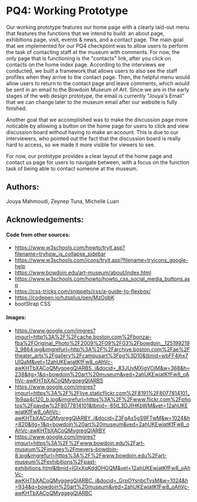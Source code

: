 # PQ4: Working Prototype 
Our working prototype features our home page with a clearly laid-out menu that features the functions that we intend to build: an about page, exhibitions page, visit, events & news, and a contact page. The main goal that we implemented for our PQ4 checkpoint was to allow users to perform the task of contacting staff at the museum with comments. For now, the only page that is functioning is the "contacts" link, after you click on contacts on the home index page. According to the interviews we conducted, we built a framework that allows users to also see the staff profiles when they arrive to the contact page. Then, the helpful menu would allow users to return to the contact page and leave comments, which would be sent in an email to the Bowdoin Museum of Art. Since we are in the early stages of the web design prototype, the email is currently "Jouya's Email" that we can change later to the museum email after our website is fully finished. 

Another goal that we accomplished was to make the discussion page more noticable by allowing a button on the home page for users to click and view discussion board without having to make an account. This is due to our interviewers, who pointed out the fact that the discussion board is really hard to access, so we made it more visible for viewers to see.

For now, our prototype provides a clear layout of the home page and contact us page for users to navigate between, with a focus on the function task of being able to contact someone at the museum. 


## Authors:
Jouya Mahmoudi, Zeynep Tuna, Michelle Luan
<br>

## Acknowledgements: 

#### Code from other sources:

* https://www.w3schools.com/howto/tryit.asp?filename=tryhow_js_collapse_sidebar
* https://www.w3schools.com/icons/tryit.asp?filename=tryicons_google-help
* https://www.bowdoin.edu/art-museum/about/index.html
* https://www.w3schools.com/howto/howto_css_social_media_buttons.asp
* https://css-tricks.com/snippets/css/a-guide-to-flexbox/
* https://codepen.io/tutsplus/pen/MzOqbK
* bootStrap CSS

#### Images:

* https://www.google.com/imgres?imgurl=http%3A%2F%2Fcache.boston.com%2Fbonzai-fba%2FOriginal_Photo%2F2009%2F09%2F03%2Fbowdoin__1251992193_9864.jpg&imgrefurl=http%3A%2F%2Farchive.boston.com%2Fae%2Ftheater_arts%2Fgallery%2Fcampusart%3Fpg%3D10&tbnid=wbFF4jhx7UlQaM&vet=12ahUKEwjatKfFw8_oAhVc-awKHTbXACoQMygoegQIARBS..i&docid=_83JUvMXigVOjM&w=368&h=238&itg=1&q=bowdoin%20art%20museum&ved=2ahUKEwjatKfFw8_oAhVc-awKHTbXACoQMygoegQIARBS
* https://www.google.com/imgres?imgurl=https%3A%2F%2Flive.staticflickr.com%2F8191%2F8077814101_1b9aa4c120_b.jpg&imgrefurl=https%3A%2F%2Fwww.flickr.com%2Fphotos%2Fpavdw%2F8077814101&tbnid=-85tL3DJfHKbWM&vet=12ahUKEwjatKfFw8_oAhVc-awKHTbXACoQMygregQIARBY..i&docid=Z3FgAx5gS9FTwM&w=1024&h=820&itg=1&q=bowdoin%20art%20museum&ved=2ahUKEwjatKfFw8_oAhVc-awKHTbXACoQMygregQIARBY
* https://www.google.com/imgres?imgurl=https%3A%2F%2Fwww.bowdoin.edu%2Fart-museum%2Fimages%2Fmeyers-bowdoin-8.jpg&imgrefurl=https%3A%2F%2Fwww.bowdoin.edu%2Fart-museum%2Fexhibitions%2Fpast-exhibitions.html&tbnid=IGIxXqKddOHGQM&vet=12ahUKEwjatKfFw8_oAhVc-awKHTbXACoQMyggegQIARBC..i&docid=_GrpOYsnbcTysM&w=1024&h=934&q=bowdoin%20art%20museum&ved=2ahUKEwjatKfFw8_oAhVc-awKHTbXACoQMyggegQIARBC

